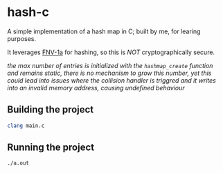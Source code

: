 # hash-c
A simple implementation of a hash map in C; built by me, for learing purposes.

It leverages [FNV-1a](https://en.wikipedia.org/wiki/Fowler%E2%80%93Noll%E2%80%93Vo_hash_function) for hashing, so this is *NOT* cryptographically secure.

_the max number of entries is initialized with the `hashmap_create` function and remains static, there is no mechanism to grow this number, yet_
_this could lead into issues where the collision handler is triggred and it writes into an invalid memory address, causing undefined behaviour_

## Building the project

```sh
clang main.c
```

## Running the project

```sh
./a.out
```
